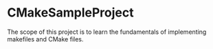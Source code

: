 # CMakeSampleProject

The scope of this project is to learn the fundamentals of implementing makefiles and CMake files.
